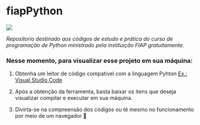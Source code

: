 # fiapPython

<img src = https://img.shields.io/badge/Status-Em_Andamento-yellow> 

_Repositorio destinado aos códigos de estudo e prática do curso de programação de Python ministrado pela instituição FIAP gratuitamente._

### Nesse momento, para visualizar esse projeto em sua máquina:
1. Obtenha um leitor de código compativel com a linguagem Pyhton [Ex.: Visual Studio Code](https://code.visualstudio.com)

2. Após a obtenção da ferramenta, basta baixar os itens que deseja visualizar compilar e executar em sua máquina. 

3. Divirta-se na compreensão dos códigos ou té mesmo no funcionamento por meio de um navegador &#129322;

